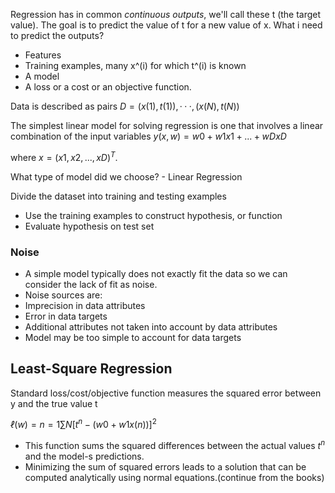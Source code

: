 Regression has in common *continuous outputs*, we'll call these t (the target value).
The goal is to predict the value of t for a new value of x.
What i need to predict the outputs?
- Features
- Training examples, many x^(i) for which t^(i) is known
- A model
- A loss or a cost or an objective function.

Data is described as pairs $D = {(x(1),t(1)),··· ,(x(N),t(N))}$

The simplest linear model for solving regression is one that involves a linear combination of the input variables 
					$y(x,w)=w0 +w1x1 +...+wDxD$

where $x=(x1,x2,...,xD)^T$. 

What type of model did we choose? - Linear Regression

Divide the dataset into training and testing examples
- Use the training examples to construct hypothesis, or function
- Evaluate hypothesis on test set

### Noise
- A simple model typically does not exactly fit the data so we can consider the lack of fit as noise.
- Noise sources are:
- Imprecision in data attributes 
- Error in data targets 
- Additional attributes not taken into account by data attributes
- Model may be too simple to account for data targets 

## Least-Square Regression

Standard loss/cost/objective function measures the squared error between y and the true value t

$ℓ(w)=n=1∑N​ [t^n−(w0​+w1​x(n))]^2$

- This function sums the squared differences between the actual values $t^n$ and the model-s predictions.
- Minimizing the sum of squared errors leads to a solution that can be computed analytically using normal equations.(continue from the books)